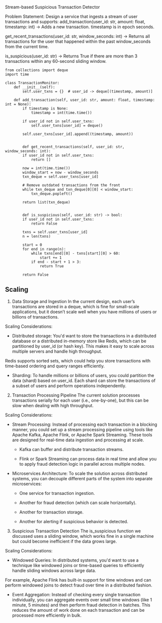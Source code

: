 
Stream-based Suspicious Transaction Detector

Problem Statement:
Design a service that ingests a stream of user transactions and supports:
add_transaction(user_id: str, amount: float, timestamp: int)
 → Adds a new transaction. timestamp is in epoch seconds.


get_recent_transactions(user_id: str, window_seconds: int)
 → Returns all transactions for the user that happened within the past window_seconds from the current time.


is_suspicious(user_id: str)
 → Returns True if there are more than 3 transactions within any 60-second sliding window.


```
from collections import deque
import time

class TransactionMonitor:
    def __init__(self):
        self.user_txns = {}  # user_id -> deque[(timestamp, amount)]

    def add_transaction(self, user_id: str, amount: float, timestamp: int = None):
        if timestamp is None:
            timestamp = int(time.time())

        if user_id not in self.user_txns:
            self.user_txns[user_id] = deque()

        self.user_txns[user_id].append((timestamp, amount))


        def get_recent_transactions(self, user_id: str, window_seconds: int):
        if user_id not in self.user_txns:
            return []

        now = int(time.time())
        window_start = now - window_seconds
        txn_deque = self.user_txns[user_id]

        # Remove outdated transactions from the front
        while txn_deque and txn_deque[0][0] < window_start:
            txn_deque.popleft()

        return list(txn_deque)


        def is_suspicious(self, user_id: str) -> bool:
        if user_id not in self.user_txns:
            return False

        txns = self.user_txns[user_id]
        n = len(txns)

        start = 0
        for end in range(n):
            while txns[end][0] - txns[start][0] > 60:
                start += 1
            if end - start + 1 > 3:
                return True

        return False

```

## Scaling

1. Data Storage and Ingestion
In the current design, each user’s transactions are stored in a deque, which is fine for small-scale applications, but it doesn’t scale well when you have millions of users or billions of transactions.

Scaling Considerations:

- Distributed storage: You'd want to store the transactions in a distributed database or a distributed in-memory store like Redis, which can be partitioned by user_id (or hash key). This makes it easy to scale across multiple servers and handle high throughput.

Redis supports sorted sets, which could help you store transactions with time-based ordering and query ranges efficiently.

- Sharding: To handle millions or billions of users, you could partition the data (shard) based on user_id. Each shard can store the transactions of a subset of users and perform operations independently.

2. Transaction Processing Pipeline
The current solution processes transactions serially for each user (i.e., one-by-one), but this can be slow when dealing with high throughput.

Scaling Considerations:

- Stream Processing: Instead of processing each transaction in a blocking manner, you could set up a stream processing pipeline using tools like Apache Kafka, Apache Flink, or Apache Spark Streaming. These tools are designed for real-time data ingestion and processing at scale.

  - Kafka can buffer and distribute transaction streams.

  - Flink or Spark Streaming can process data in real time and allow you to apply fraud detection logic in parallel across multiple nodes.

- Microservices Architecture: To scale the solution across distributed systems, you can decouple different parts of the system into separate microservices:

  - One service for transaction ingestion.

  - Another for fraud detection (which can scale horizontally).

  - Another for transaction storage.

  - Another for alerting if suspicious behavior is detected.
 
 3. Suspicious Transaction Detection
The is_suspicious function we discussed uses a sliding window, which works fine in a single machine but could become inefficient if the data grows large.

Scaling Considerations:

- Windowed Queries: In distributed systems, you'd want to use a technique like windowed joins or time-based queries to efficiently handle sliding windows across large data.

For example, Apache Flink has built-in support for time windows and can perform windowed joins to detect fraud over time in a distributed fashion.

- Event Aggregation: Instead of checking every single transaction individually, you can aggregate events over small time windows (like 1 minute, 5 minutes) and then perform fraud detection in batches. This reduces the amount of work done on each transaction and can be processed more efficiently in bulk.

